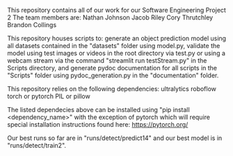 This repository contains all of our work for our Software Engineering Project 2
The team members are:
Nathan Johnson
Jacob Riley
Cory Thrutchley
Brandon Collings

This repository houses scripts to:
generate an object prediction model using all datasets contained in the "datasets" folder using model.py, 
validate the model using test images or videos in the root directory via test.py or using a webcam stream via the command "streamlit run testStream.py" in the Scripts directory,
and generate pydoc documentation for all scripts in the "Scripts" folder using pydoc_generation.py in the "documentation" folder.

This repository relies on the following dependencies:
ultralytics
roboflow
torch or pytorch
PIL or pillow

The listed dependecies above can be installed using "pip install <dependency_name>" with the exception of pytorch which will require special installation instructions found here: https://pytorch.org/

Our best runs so far are in "runs/detect/predict14" and our best model is in "runs/detect/train2".
